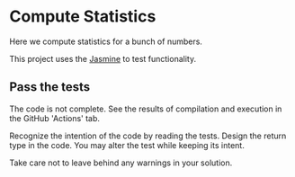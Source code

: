 # Compute Statistics

Here we compute statistics for a bunch of numbers.

This project uses the
[Jasmine](https://jasmine.github.io/)
to test functionality.

## Pass the tests

The code is not complete.
See the results of compilation and execution in the GitHub 'Actions' tab.

Recognize the intention of the code by reading the tests.
Design the return type in the code.
You may alter the test while keeping its intent.

Take care not to leave behind any  warnings in your solution.
